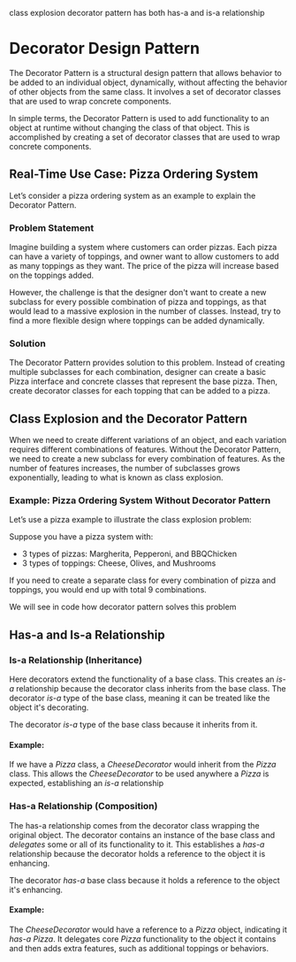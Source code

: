 class explosion
decorator pattern has both has-a and is-a relationship

# Decorator Design Pattern

The Decorator Pattern is a structural design pattern that allows behavior to be added to an individual object, dynamically, without affecting the behavior of other objects from the same class. It involves a set of decorator classes that are used to wrap concrete components.

In simple terms, the Decorator Pattern is used to add functionality to an object at runtime without changing the class of that object. This is accomplished by creating a set of decorator classes that are used to wrap concrete components.

## Real-Time Use Case: Pizza Ordering System

Let’s consider a pizza ordering system as an example to explain the Decorator Pattern.

### Problem Statement

Imagine building a system where customers can order pizzas. Each pizza can have a variety of toppings, and owner want to allow customers to add as many toppings as they want. The price of the pizza will increase based on the toppings added.

However, the challenge is that the designer don't want to create a new subclass for every possible combination of pizza and toppings, as that would lead to a massive explosion in the number of classes. Instead, try to find a more flexible design where toppings can be added dynamically.

### Solution

The Decorator Pattern provides solution to this problem. Instead of creating multiple subclasses for each combination, designer can create a basic Pizza interface and concrete classes that represent the base pizza. Then, create decorator classes for each topping that can be added to a pizza.

## Class Explosion and the Decorator Pattern

When we need to create different variations of an object, and each variation requires different combinations of features. Without the Decorator Pattern, we need to create a new subclass for every combination of features. As the number of features increases, the number of subclasses grows exponentially, leading to what is known as class explosion.

### Example: Pizza Ordering System Without Decorator Pattern
Let’s use a pizza example to illustrate the class explosion problem:

Suppose you have a pizza system with:

- 3 types of pizzas: Margherita, Pepperoni, and BBQChicken
- 3 types of toppings: Cheese, Olives, and Mushrooms

If you need to create a separate class for every combination of pizza and toppings, you would end up with total 9 combinations. 

We will see in code how decorator pattern solves this problem

## Has-a and Is-a Relationship

###  Is-a Relationship (Inheritance)

Here decorators extend the functionality of a base class. This creates an *is-a* relationship because the decorator class inherits from the base class. The decorator *is-a* type of the base class, meaning it can be treated like the object it's decorating.

The decorator *is-a* type of the base class because it inherits from it.

#### Example:
If we have a *Pizza* class, a *CheeseDecorator* would inherit from the *Pizza* class. This allows the *CheeseDecorator* to be used anywhere a *Pizza* is expected, establishing an *is-a* relationship

### Has-a Relationship (Composition)

The has-a relationship comes from the decorator class wrapping the original object. The decorator contains an instance of the base class and *delegates* some or all of its functionality to it. This establishes a *has-a* relationship because the decorator holds a reference to the object it is enhancing.

The decorator *has-a* base class because it holds a reference to the object it's enhancing.

#### Example:
The *CheeseDecorator* would have a reference to a *Pizza* object, indicating it *has-a Pizza*. It delegates core *Pizza* functionality to the object it contains and then adds extra features, such as additional toppings or behaviors.
